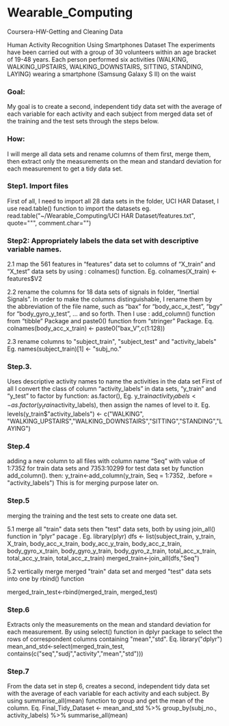 # Wearable_Computing
Coursera-HW-Getting and Cleaning Data

Human Activity Recognition Using Smartphones Dataset
The experiments have been carried out with a group of 30 volunteers within an age bracket of 19-48 years. Each person performed six activities (WALKING, WALKING_UPSTAIRS,  WALKING_DOWNSTAIRS, SITTING, STANDING, LAYING) wearing a smartphone (Samsung Galaxy S II) on the waist

### Goal:

My goal is to create a second, independent tidy data set with the average of each variable for each activity and each subject from merged data set of the training and the test sets through the steps below. 

### How:

I will merge all data sets and rename columns of them first, merge them, then extract only the measurements on the mean and standard deviation for each measurement to get a tidy data set.

### Step1. Import files 

First of all, I need to import all 28 data sets in the folder, UCI HAR Dataset, I use read.table() function to import the datasets eg. read.table("~/Wearable_Computing/UCI HAR Dataset/features.txt", quote="\"", comment.char="")

### Step2: Appropriately labels the data set with descriptive variable names.

   2.1 map the 561 features in “features” data set to columns of “X_train” and “X_test” data sets by using :
 colnames() function. Eg. colnames(X_train) <- features$V2
 
   2.2 rename the columns for 18 data sets of signals in folder, “Inertial Signals”.
In order to make the columns distinguishable, I rename them by the abbreviation of the file name, such as “bax” for “body_acc_x_test”, “bgy” for “body_gyro_y_test”, … and so forth. Then  I use :
add_column() function from “tibble” Package  and 
paste0() function from “stringer” Package. 
Eq.  colnames(body_acc_x_train) <- paste0("bax_V",c(1:128))

2.3 rename columns to "subject_train",  "subject_test" and "activity_labels"
Eg. names(subject_train)[1] <- "subj_no."

### Step.3.

Uses descriptive activity names to name the activities in the data set
First of all I convert the class of column “activity_labels” in data sets, “y_train” and “y_test” to factor by function: 
as.factor(), Eg. y_train$activity_labels<-as.factor(y_train$activity_labels), 
then assign the names of level to it. 
Eg. levels(y_train$"activity_labels") <- c("WALKING", "WALKING_UPSTAIRS","WALKING_DOWNSTAIRS","SITTING","STANDING","LAYING")

### Step.4

adding a new column to all files with column name “Seq” with value of 1:7352 for train data sets and 7353:10299 for test data set by 
function add_column(). then:
y_train<-add_column(y_train, Seq = 1:7352, .before = "activity_labels")
This is for merging purpose later on.

### Step.5

merging the training and the test sets to create one data set. 

5.1 merge all "train" data sets then "test" data sets, both by using
 join_all() function in “plyr” pacage . Eg. 
library(plyr)
dfs <- list(subject_train,   y_train,  X_train,  body_acc_x_train,   body_acc_y_train,  body_acc_z_train,  body_gyro_x_train,  body_gyro_y_train,  body_gyro_z_train,  total_acc_x_train,  total_acc_y_train,  total_acc_z_train)
merged_train<-join_all(dfs,"Seq")

5.2 vertically merge merged "train" data set and merged "test" data sets into one by
rbind() function

merged_train_test<-rbind(merged_train, merged_test)

### Step.6

Extracts only the measurements on the mean and standard deviation for each measurement.
By using select() function in dplyr package to select the rows of correspondent columns containing "mean","std". Eq. 
library("dplyr")
mean_and_std<-select(merged_train_test, contains(c("seq","sudj","activity","mean","std")))

### Step.7

From the data set in step 6, creates a second, independent tidy data set with the average of each variable for each activity and each subject.
By using summarise_all(mean) function to group and get the mean of the column. Eq. 
Final_Tidy_Dataset <- mean_and_std %>% group_by(subj_no., activity_labels) %>% summarise_all(mean)
